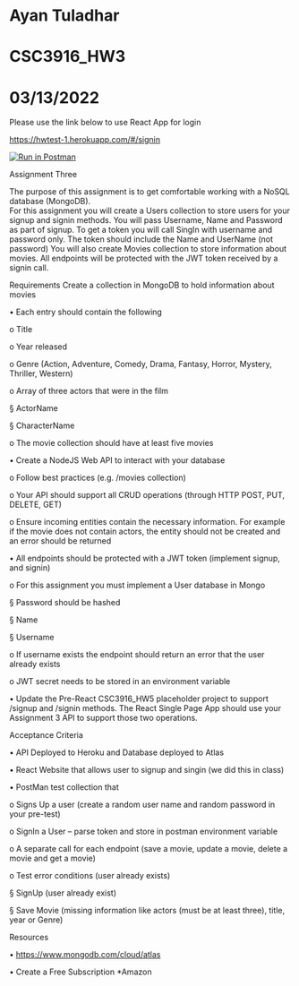 # Ayan Tuladhar
# CSC3916_HW3
# 03/13/2022

Please use the link below to use React App for login


https://hwtest-1.herokuapp.com/#/signin



[![Run in Postman](https://run.pstmn.io/button.svg)](https://app.getpostman.com/run-collection/ee6b372e5db0b05e329b?action=collection%2Fimport)


Assignment Three 
  
The purpose of this assignment is to get comfortable working with a NoSQL database (MongoDB).  
For  this  assignment  you  will  create  a  Users  collection  to  store  users  for  your
signup  and  signin methods. You will pass Username, Name and Password as part of signup.  To get a token you will 
call SingIn with username and password only.
The token should include the Name and UserName (not password) 
You  will  also  create  Movies  collection  to  store  information  about  movies.    All  endpoints  will  be 
protected with the JWT token received by a signin call.  


Requirements 
Create a collection in MongoDB to hold information about movies 

• Each entry should contain the following 

o Title 

o Year released 

o Genre  (Action,  Adventure,  Comedy,  Drama,  Fantasy,  Horror,  Mystery,  Thriller, 
Western) 

o Array of three actors that were in the film 

§ ActorName 


§ CharacterName 

o The movie collection should have at least five movies 

• Create a NodeJS Web API to interact with your database 

o Follow best practices (e.g. /movies collection) 

o Your API should support all CRUD operations (through HTTP POST, PUT, DELETE, GET) 

o Ensure incoming entities contain the necessary information.  For example if the movie 
does  not  contain  actors,  the  entity  should  not  be  created  and  an  error  should  be 
returned  

• All endpoints should be protected with a JWT token (implement signup, and signin) 

o For this assignment you must implement a User database in Mongo 

§ Password should be hashed  

§ Name 

§ Username  

o If username exists the endpoint should return an error that the user already exists 

o JWT secret needs to be stored in an environment variable 

• Update  the  Pre-React  CSC3916_HW5  placeholder  project  to  support  /signup  and  /signin 
methods.  The React Single Page App should use your Assignment 3 API to support those two 
operations. 

Acceptance Criteria 

• API Deployed to Heroku and Database deployed to Atlas 

• React Website that allows user to signup and singin (we did this in class) 

• PostMan test collection that  

o Signs Up a user (create a random user name and random password in your pre-test) 

o SignIn a User – parse token and store in postman environment variable 

o A separate call for each endpoint (save a movie, update a movie, delete a movie and 
get a movie) 

o Test error conditions (user already exists) 

§ SignUp (user already exist) 

§ Save  Movie  (missing  information  like  actors  (must  be  at  least  three),  title, 
year or Genre) 

Resources 

• https://www.mongodb.com/cloud/atlas 

• Create a Free Subscription *Amazon 
